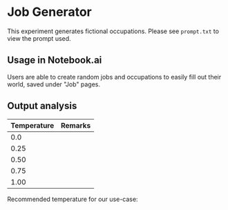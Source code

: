 # Job Generator

This experiment generates fictional occupations. Please see `prompt.txt` to view the prompt used.

## Usage in Notebook.ai

Users are able to create random jobs and occupations to easily fill out their world, saved under "Job" pages.

## Output analysis

| Temperature | Remarks |
|-------------|---------|
| 0.0         |  |
| 0.25        |  |
| 0.50        |  |
| 0.75        |  |
| 1.00        |  |

Recommended temperature for our use-case: 